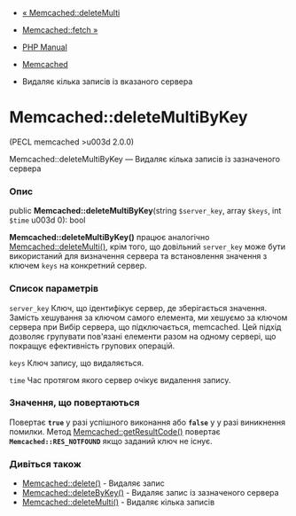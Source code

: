 - [« Memcached::deleteMulti](memcached.deletemulti.md)
- [Memcached::fetch »](memcached.fetch.md)

- [PHP Manual](index.md)
- [Memcached](class.memcached.md)
- Видаляє кілька записів із вказаного сервера

# Memcached::deleteMultiByKey

(PECL memcached \>u003d 2.0.0)

Memcached::deleteMultiByKey — Видаляє кілька записів із зазначеного
сервера

### Опис

public **Memcached::deleteMultiByKey**(string `$server_key`, array
`$keys`, int `$time` u003d 0): bool

**Memcached::deleteMultiByKey()** працює аналогічно
[Memcached::deleteMulti()](memcached.deletemulti.md), крім
того, що довільний `server_key` може бути використаний для
визначення сервера та встановлення значення з ключем `keys` на конкретний
сервер.

### Список параметрів

`server_key`
Ключ, що ідентифікує сервер, де зберігається значення. Замість
хешування за ключом самого елемента, ми хешуємо за ключом сервера при
Вибір сервера, що підключається, memcached. Цей підхід дозволяє
групувати пов'язані елементи разом на одному сервері, що покращує
ефективність групових операцій.

`keys`
Ключ запису, що видаляється.

`time`
Час протягом якого сервер очікує видалення запису.

### Значення, що повертаються

Повертає **`true`** у разі успішного виконання або **`false`** у
у разі виникнення помилки. Метод
[Memcached::getResultCode()](memcached.getresultcode.md) повертає
**`Memcached::RES_NOTFOUND`** якщо заданий ключ не існує.

### Дивіться також

- [Memcached::delete()](memcached.delete.md) - Видаляє запис
- [Memcached::deleteByKey()](memcached.deletebykey.md) - Видаляє
запис із зазначеного сервера
- [Memcached::deleteMulti()](memcached.deletemulti.md) - Видаляє
кілька записів
